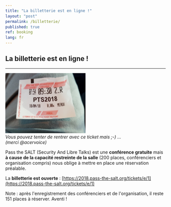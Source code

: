```yaml
---
title: "La billetterie est en ligne !"
layout: "post"
permalink: /billetterie/
published: true 
ref: booking
lang: fr
---
```


## La billetterie est en ligne !

---

<img src="/img/pts2018-ticket.jpg" height="50%" width="50%">
<i><br>Vous pouvez tenter de rentrer avec ce ticket mais ;-) ... <br>(merci @acervoice)</i>

Pass the SALT (Security And Libre Talks) est une **conférence gratuite**  mais **à cause de la capacité restreinte de la salle** (200 places, conférenciers et organisation compris) nous oblige à mettre en place une réservation préalable.

La **billetterie est ouverte** : [https://2018.pass-the-salt.org/tickets/e/1](https://2018.pass-the-salt.org/tickets/e/1)

Note : après l'enregistrement des conférenciers et de l'organisation, il reste 151 places à réserver. Aventi !